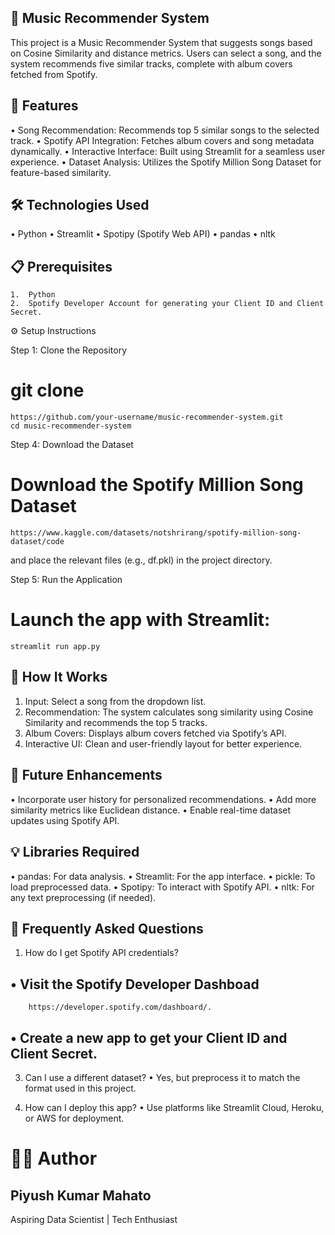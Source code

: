 ## 🎵 Music Recommender System

This project is a Music Recommender System that suggests songs based on Cosine Similarity and distance metrics. Users can select a song, and the system recommends five similar tracks, complete with album covers fetched from Spotify.

## 🚀 Features
•	Song Recommendation: Recommends top 5 similar songs to the selected track.
•	Spotify API Integration: Fetches album covers and song metadata dynamically.
•	Interactive Interface: Built using Streamlit for a seamless user experience.
•	Dataset Analysis: Utilizes the Spotify Million Song Dataset for feature-based similarity.

## 🛠 Technologies Used
•	Python
•	Streamlit
•	Spotipy (Spotify Web API)
•	pandas
•	nltk

## 📋 Prerequisites
	1.	Python
	2.	Spotify Developer Account for generating your Client ID and Client Secret.

⚙️ Setup Instructions

Step 1: Clone the Repository

# git clone 
	https://github.com/your-username/music-recommender-system.git  
	cd music-recommender-system  

Step 4: Download the Dataset

# Download the Spotify Million Song Dataset
	https://www.kaggle.com/datasets/notshrirang/spotify-million-song-dataset/code
and place the relevant files (e.g., df.pkl) in the project directory.

Step 5: Run the Application

# Launch the app with Streamlit:
	streamlit run app.py  

## 🌟 How It Works
1.	Input: Select a song from the dropdown list.
2.	Recommendation: The system calculates song similarity using Cosine Similarity and recommends the top 5 tracks.
3.	Album Covers: Displays album covers fetched via Spotify’s API.
4.	Interactive UI: Clean and user-friendly layout for better experience.

## 🚧 Future Enhancements
•	Incorporate user history for personalized recommendations.
•	Add more similarity metrics like Euclidean distance.
•	Enable real-time dataset updates using Spotify API.

## 💡 Libraries Required
•	pandas: For data analysis.
•	Streamlit: For the app interface.
•	pickle: To load preprocessed data.
•	Spotipy: To interact with Spotify API.
•	nltk: For any text preprocessing (if needed).

## 🙋 Frequently Asked Questions

1. How do I get Spotify API credentials?
## •	Visit the Spotify Developer Dashboad
		https://developer.spotify.com/dashboard/.
## •	Create a new app to get your Client ID and Client Secret.

3. Can I use a different dataset?
	•	Yes, but preprocess it to match the format used in this project.

4. How can I deploy this app?
	•	Use platforms like Streamlit Cloud, Heroku, or AWS for deployment.

# 👨‍💻 Author

## Piyush Kumar Mahato
Aspiring Data Scientist | Tech Enthusiast

